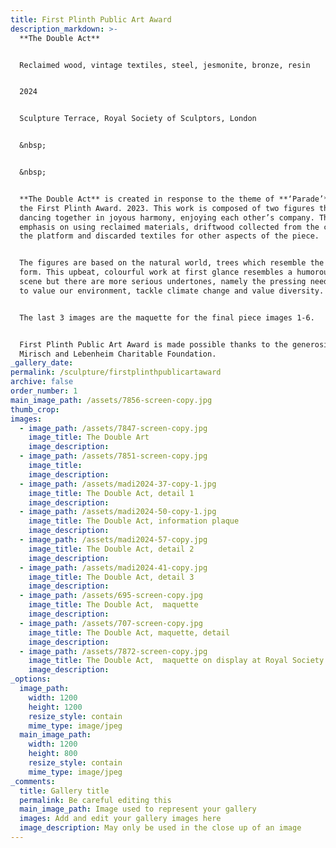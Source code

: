 ```yaml
---
title: First Plinth Public Art Award
description_markdown: >-
  **The Double Act**


  Reclaimed wood, vintage textiles, steel, jesmonite, bronze, resin


  2024


  Sculpture Terrace, Royal Society of Sculptors, London


  &nbsp;


  &nbsp;


  **The Double Act** is created in response to the theme of **‘Parade’**, for
  the First Plinth Award. 2023. This work is composed of two figures that are
  dancing together in joyous harmony, enjoying each other’s company. There is an
  emphasis on using reclaimed materials, driftwood collected from the coast for
  the platform and discarded textiles for other aspects of the piece.


  The figures are based on the natural world, trees which resemble the human
  form. This upbeat, colourful work at first glance resembles a humorous party
  scene but there are more serious undertones, namely the pressing need for us
  to value our environment, tackle climate change and value diversity.


  The last 3 images are the maquette for the final piece images 1-6.


  First Plinth Public Art Award is made possible thanks to the generosity of the
  Mirisch and Lebenheim Charitable Foundation.
_gallery_date:
permalink: /sculpture/firstplinthpublicartaward
archive: false
order_number: 1
main_image_path: /assets/7856-screen-copy.jpg
thumb_crop:
images:
  - image_path: /assets/7847-screen-copy.jpg
    image_title: The Double Art
    image_description:
  - image_path: /assets/7851-screen-copy.jpg
    image_title:
    image_description:
  - image_path: /assets/madi2024-37-copy-1.jpg
    image_title: The Double Act, detail 1
    image_description:
  - image_path: /assets/madi2024-50-copy-1.jpg
    image_title: The Double Act, information plaque
    image_description:
  - image_path: /assets/madi2024-57-copy.jpg
    image_title: The Double Act, detail 2
    image_description:
  - image_path: /assets/madi2024-41-copy.jpg
    image_title: The Double Act, detail 3
    image_description:
  - image_path: /assets/695-screen-copy.jpg
    image_title: The Double Act,  maquette
    image_description:
  - image_path: /assets/707-screen-copy.jpg
    image_title: The Double Act, maquette, detail
    image_description:
  - image_path: /assets/7872-screen-copy.jpg
    image_title: The Double Act,  maquette on display at Royal Society of Sculptors
    image_description:
_options:
  image_path:
    width: 1200
    height: 1200
    resize_style: contain
    mime_type: image/jpeg
  main_image_path:
    width: 1200
    height: 800
    resize_style: contain
    mime_type: image/jpeg
_comments:
  title: Gallery title
  permalink: Be careful editing this
  main_image_path: Image used to represent your gallery
  images: Add and edit your gallery images here
  image_description: May only be used in the close up of an image
---
```

